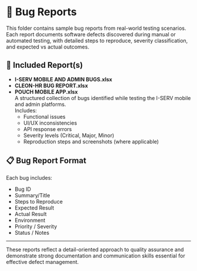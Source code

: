 # 🐞 Bug Reports

This folder contains sample bug reports from real-world testing scenarios. Each report documents software defects discovered during manual or automated testing, with detailed steps to reproduce, severity classification, and expected vs actual outcomes.

## 📂 Included Report(s)

- **I-SERV MOBILE AND ADMIN BUGS.xlsx**  
- **CLEON-HR BUG REPORT.xlsx**  
- **POUCH MOBILE APP.xlsx**  
  A structured collection of bugs identified while testing the I-SERV mobile and admin platforms.  
  Includes:
  - Functional issues
  - UI/UX inconsistencies
  - API response errors
  - Severity levels (Critical, Major, Minor)
  - Reproduction steps and screenshots (where applicable)

## 📋 Bug Report Format

Each bug includes:
- Bug ID
- Summary/Title
- Steps to Reproduce
- Expected Result
- Actual Result
- Environment
- Priority / Severity
- Status / Notes

---

These reports reflect a detail-oriented approach to quality assurance and demonstrate strong documentation and communication skills essential for effective defect management.
